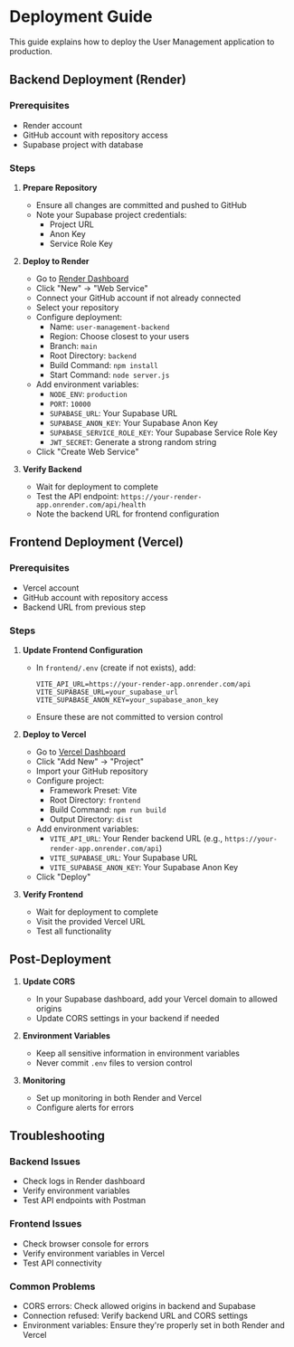 # Deployment Guide

This guide explains how to deploy the User Management application to production.

## Backend Deployment (Render)

### Prerequisites
- Render account
- GitHub account with repository access
- Supabase project with database

### Steps

1. **Prepare Repository**
   - Ensure all changes are committed and pushed to GitHub
   - Note your Supabase project credentials:
     - Project URL
     - Anon Key
     - Service Role Key

2. **Deploy to Render**
   - Go to [Render Dashboard](https://dashboard.render.com/)
   - Click "New" → "Web Service"
   - Connect your GitHub account if not already connected
   - Select your repository
   - Configure deployment:
     - Name: `user-management-backend`
     - Region: Choose closest to your users
     - Branch: `main`
     - Root Directory: `backend`
     - Build Command: `npm install`
     - Start Command: `node server.js`
   - Add environment variables:
     - `NODE_ENV`: `production`
     - `PORT`: `10000`
     - `SUPABASE_URL`: Your Supabase URL
     - `SUPABASE_ANON_KEY`: Your Supabase Anon Key
     - `SUPABASE_SERVICE_ROLE_KEY`: Your Supabase Service Role Key
     - `JWT_SECRET`: Generate a strong random string
   - Click "Create Web Service"

3. **Verify Backend**
   - Wait for deployment to complete
   - Test the API endpoint: `https://your-render-app.onrender.com/api/health`
   - Note the backend URL for frontend configuration

## Frontend Deployment (Vercel)

### Prerequisites
- Vercel account
- GitHub account with repository access
- Backend URL from previous step

### Steps

1. **Update Frontend Configuration**
   - In `frontend/.env` (create if not exists), add:
     ```
     VITE_API_URL=https://your-render-app.onrender.com/api
     VITE_SUPABASE_URL=your_supabase_url
     VITE_SUPABASE_ANON_KEY=your_supabase_anon_key
     ```
   - Ensure these are not committed to version control

2. **Deploy to Vercel**
   - Go to [Vercel Dashboard](https://vercel.com/dashboard)
   - Click "Add New" → "Project"
   - Import your GitHub repository
   - Configure project:
     - Framework Preset: Vite
     - Root Directory: `frontend`
     - Build Command: `npm run build`
     - Output Directory: `dist`
   - Add environment variables:
     - `VITE_API_URL`: Your Render backend URL (e.g., `https://your-render-app.onrender.com/api`)
     - `VITE_SUPABASE_URL`: Your Supabase URL
     - `VITE_SUPABASE_ANON_KEY`: Your Supabase Anon Key
   - Click "Deploy"

3. **Verify Frontend**
   - Wait for deployment to complete
   - Visit the provided Vercel URL
   - Test all functionality

## Post-Deployment

1. **Update CORS**
   - In your Supabase dashboard, add your Vercel domain to allowed origins
   - Update CORS settings in your backend if needed

2. **Environment Variables**
   - Keep all sensitive information in environment variables
   - Never commit `.env` files to version control

3. **Monitoring**
   - Set up monitoring in both Render and Vercel
   - Configure alerts for errors

## Troubleshooting

### Backend Issues
- Check logs in Render dashboard
- Verify environment variables
- Test API endpoints with Postman

### Frontend Issues
- Check browser console for errors
- Verify environment variables in Vercel
- Test API connectivity

### Common Problems
- CORS errors: Check allowed origins in backend and Supabase
- Connection refused: Verify backend URL and CORS settings
- Environment variables: Ensure they're properly set in both Render and Vercel
